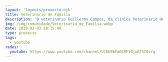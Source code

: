 ```yaml
---
layout: 'layouts/proxecto.njk'
title: Veterinario de Familia
description: 'O veterinario Guillermo Campos, da clínica Veterinario de Poio, comenta nunha linguaxe accesible cuestións relativas ao benestar dos animais de compañía: saúde, comportamento, educación, prevención de enfermidades, etc. É unha canle con vocación de interactuar activamente cos seus subscriptores, e os vídeos ademais de en galego poderán ser tamén cando se nolo demande en castelán.'
img: /img/comunidade/Veterinario_de_Familia.webp
date: 2019-02-03 18:15:48
type: proxecto
tags:
  - youtube
redes:
  youtube: https://www.youtube.com/channel/UCDU9bFm01MFiGju6TSC0zrg
---
```


